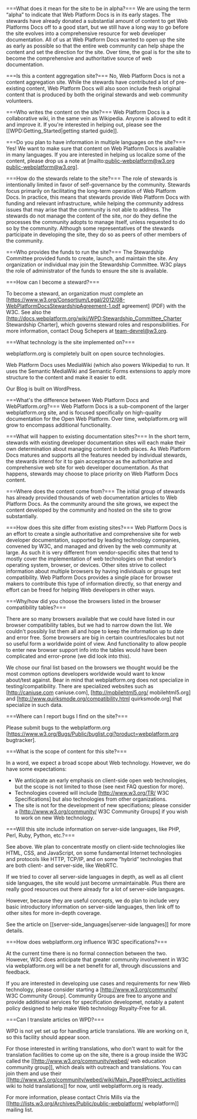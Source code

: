 ===What does it mean for the site to be in alpha?===
We are using the term “alpha” to indicate that Web Platform Docs is in its early stages. The stewards have already donated a substantial amount of content to get Web Platforms Docs off to a good start, but we still have a long way to go before the site evolves into a comprehensive resource for web developer documentation. All of us at Web Platform Docs wanted to open up the site as early as possible so that the entire web community can help shape the content and set the direction for the site. Over time, the goal is for the site to become the comprehensive and authoritative source of web documentation.

===Is this a content aggregation site?===
No, Web Platform Docs is not a content aggregation site. While the stewards have contributed a lot of pre-existing content, Web Platform Docs will also soon include fresh original content that is produced by both the original stewards and web community volunteers.

===Who writes the content on the site?===
Web Platform Docs is a collaborative wiki, in the same vein as Wikipedia. Anyone is allowed to edit it and improve it. If you're interested in helping out, please see the [[WPD:Getting_Started|getting started guide]].

===Do you plan to have information in multiple languages on the site?===
Yes! We want to make sure that content on Web Platform Docs is available in many languages. If you are interested in helping us localize some of the content, please drop us a note at  [mailto:public-webplatform@w3.org public-webplatform@w3.org].

===How do the stewards relate to the site?===
The role of stewards is intentionally limited in favor of self-governance by the community. Stewards focus primarily on facilitating the long-term operation of Web Platform Docs. In practice, this means that stewards provide Web Platform Docs with funding and relevant infrastructure, while helping the community address issues that may arise that the community is not able to address. The stewards do not manage the content of the site, nor do they define the processes the community adopts to manage itself, unless requested to do so by the community. Although some representatives of the stewards participate in developing the site, they do so as peers of other members of the community.

===Who provides the funds to run the site?===
The Stewardship Committee provided funds to create, launch, and maintain the site. Any organization or individual may join the Stewardship Committee. W3C plays the role of administrator of the funds to ensure the site is available.

===How can I become a steward?===

To become a steward, an organization must complete an [https://www.w3.org/Consortium/Legal/2012/08-WebPlatformDocsStewardshipAgreement-1.pdf agreement] (PDF) with the W3C. See also the [http://docs.webplatform.org/wiki/WPD:Stewardship_Committee_Charter Stewardship Charter], which governs steward roles and responsibilities. For more information, contact Doug Schepers at team-devrel@w3.org.

===What technology is the site implemented on?===

webplatform.org is completely built on open source technologies.

Web Platform Docs uses MediaWiki (which also powers Wikipedia) to run. It uses the Semantic MediaWiki and Semantic Forms extensions to apply more structure to the content and make it easier to edit.

Our Blog is built on WordPress.

===What's the difference between Web Platform Docs and WebPlatform.org?===
Web Platform Docs is a sub-component of the larger webplatform.org site, and is focused specifically on high-quality documentation for the Open Web Platform. Over time, webplatform.org will grow to encompass additional functionality.

===What will happen to existing documentation sites?===
In the short term, stewards with existing developer documentation sites will each make their own determination about managing content in both places. As Web Platform Docs matures and supports all the features needed by individual stewards, the stewards intend for it to gain acceptance as the authoritative and comprehensive web site for web developer documentation. As that happens, stewards may choose to place priority on Web Platform Docs content.

===Where does the content come from?===
The initial group of stewards has already provided thousands of web documentation articles to Web Platform Docs. As the community around the site grows, we expect the content developed by the community and hosted on the site to grow substantially.

===How does this site differ from existing sites?===
Web Platform Docs is an effort to create a single authoritative and comprehensive site for web developer documentation, supported by leading technology companies, convened by W3C, and managed and driven by the web community at large. As such it is very different from vendor-specific sites that tend to mostly cover the implementation of web technologies on that vendor’s operating system, browser, or devices. Other sites strive to collect information about multiple browsers by having individuals or groups test compatibility. Web Platform Docs provides a single place for browser makers to contribute this type of information directly, so that energy and effort can be freed for helping Web developers in other ways.

===Why/how did you choose the browsers listed in the browser compatibility tables?===

There are so many browsers available that we could have listed in our browser compatibility tables, but we had to narrow down the list. We couldn't possibly list them all and hope to keep the information up to date and error free. Some browsers are big in certain countries/locales but not so useful form a worldwide point of view. And functionality to allow people to enter new browser support info into the tables would have been complicated and error-prone (we did look into this).

We chose our final list based on the browsers we thought would be the most common options developers worldwide would want to know about/test against. Bear in mind that webplatform.org does not specialize in testing/compatibility. There are specialized websites such as [http://caniuse.com caniuse.com], [http://mobilehtml5.org/ mobilehtml5.org] and [http://www.quirksmode.org/compatibility.html quirksmode.org] that specialize in such data.


===Where can I report bugs I find on the site?===

Please submit bugs to the webplatform.org [https://www.w3.org/Bugs/Public/buglist.cgi?product=webplatform.org bugtracker].

===What is the scope of content for this site?===

In a word, we expect a broad scope about Web technology. However, we do have some expectations:

* We anticipate an early emphasis on client-side open web technologies, but the scope is not limited to those (see next FAQ question for more).
* Technologies covered will include [http://www.w3.org/TR/ W3C Specifications] but also technologies from other organizations.
* The site is not for the development of new specifiations; please consider a [http://www.w3.org/community/ W3C Community Groups] if you wish to work on new Web technology.

===Will this site include information on server-side languages, like PHP, Perl, Ruby, Python, etc.?===

See above. We plan to concentrate mostly on client-side technologies like HTML, CSS, and JavaScript, on some fundamental Internet technologies and protocols like HTTP, TCP/IP, and on some “hybrid” technologies that are both client- and server-side, like WebRTC.

If we tried to cover all server-side languages in depth, as well as all client side languages, the site would just become unmaintainable. Plus there are really good resources out there already for a lot of server-side languages.

However, because they are useful concepts, we do plan to include very basic introductory information on server-side languages, then link off to other sites for more in-depth coverage.

See the article on [[server-side_languages|server-side languages]] for more details.

===How does webplatform.org influence W3C specifications?===

At the current time there is no formal connection between the two. However, W3C does anticipate that greater community involvement in W3C via webplatform.org will be a net benefit for all, through discussions and feedback.

If you are interested in developing use cases and requirements for new Web technology, please consider starting a [http://www.w3.org/community/ W3C Community Group]. Community Groups are free to anyone and provide additional services for specification developmet, notably a patent policy designed to help make Web technology Royalty-Free for all.

===Can I translate articles on WPD?===

WPD is not yet set up for handling article translations. We are working on it, so this facility should appear soon.

For those interested in writing translations, who don't want to wait for the translation facilities to come up on the site, there is a group inside the W3C called the [[http://www.w3.org/community/webed/ web education community group]], which deals with outreach and translations. You can join them and use their [[http://www.w3.org/community/webed/wiki/Main_Page#Project_activities wiki to hold translations]] for now, until webplatform.org is ready.

For more information, please contact Chris Mills via the [[http://lists.w3.org/Archives/Public/public-webplatform/ webplatform]] mailing list.